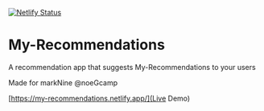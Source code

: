 [![Netlify Status](https://api.netlify.com/api/v1/badges/6867d5f0-984f-45a7-8256-830514afdac1/deploy-status)](https://app.netlify.com/sites/my-recommendations/deploys)
# My-Recommendations

A recommendation app that suggests My-Recommendations to your users

Made for markNine @noeGcamp

[https://my-recommendations.netlify.app/](Live Demo)
